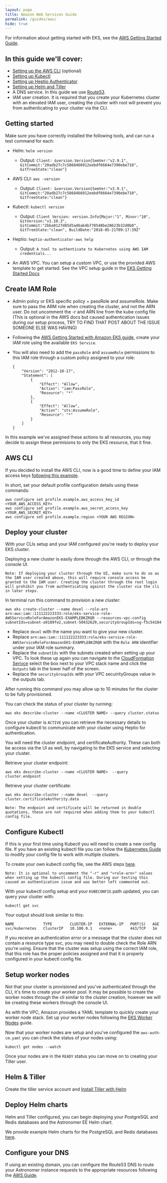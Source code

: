 ```yaml
---
layout: page
title: Amazon Web Services Guide
permalink: /guides/aws/
hide: true
---
```



For information about getting started with EKS, see the [AWS Getting Started Guide](https://docs.aws.amazon.com/eks/latest/userguide/getting-started.html).

## In this guide we'll cover:
- [Setting up the AWS CLI](https://docs.aws.amazon.com/cli/latest/userguide/installing.html) (optional)
- [Setting up Kubectl](/guides/kubectl/)
- [Setting up Heptio Authenticator](https://github.com/heptio/authenticator)
- [Setting up Helm and Tiller](/guides/helm/)
- A DNS service. In this guide we use [Route53](https://aws.amazon.com/route53/).
- IAM user creation. It is required that you create your Kubernetes cluster with an elevated IAM user, creating the cluster with root will prevent you from authenticating to your cluster via the CLI.

## Getting started

Make sure you have correctly installed the following tools, and can run a test command for each:

+ Helm: `helm version`
    - Output: `Client: &version.Version{SemVer:"v2.9.1", GitCommit:"20adb27c7c5868466912eebdf6664e7390ebe710", GitTreeState:"clean"}`

+ AWS CLI: `aws -version`
    - Output: `Client: &version.Version{SemVer:"v2.9.1", GitCommit:"20adb27c7c5868466912eebdf6664e7390ebe710", GitTreeState:"clean"}`

+ Kubectl: `kubectl version`
    - Output: `Client Version: version.Info{Major:"1", Minor:"10", GitVersion:"v1.10.3", GitCommit:"2bba0127d85d5a46ab4b778548be28623b32d0b0", GitTreeState:"clean", BuildDate:"2018-05-21T09:17:39Z"`

+ Heptio: `heptio-authenticator-aws help`
    - Output: `A tool to authenticate to Kubernetes using AWS IAM credentials...`

- An AWS VPC. You can setup a custom VPC, or use the provided AWS template to get started. See the VPC setup guide in the [EKS Getting Started Docs](https://docs.aws.amazon.com/eks/latest/userguide/getting-started.html)

## Create IAM Role
- Admin policy or EKS specific policy + passRole and assumeRole. Make sure to pass the ARM role when creating the cluster, and not the ARN user. Do not uncomment the -r and ARN line from the kube config file (This is optional in the AWS docs but caused authentication issues during our setup process, TRY TO FIND THAT POST ABOUT THE ISSUE SOMEONE ELSE WAS HAVING)
- Following the [AWS Getting Started with Amazon EKS guide](https://docs.aws.amazon.com/eks/latest/userguide/getting-started.html), create your IAM role using the available `EKS Service`.
- You will also need to add the `passRole` and `assumeRole` permissions to this IAM role through a custom policy assigned to your role:

    ```
    {
        "Version": "2012-10-17",
        "Statement": [
            {
                "Effect": "Allow",
                "Action": "iam:PassRole",
                "Resource": "*"
            },
            {
                "Effect": "Allow",
                "Action": "sts:AssumeRole",
                "Resource": "*"
            }
        ]
    }
    ```

In this example we've assigned these actions to all resources, you may decide to assign these permisions to only the EKS resource, that it fine.

## AWS CLI
If you decided to install the AWS CLI, now is a good time to define your IAM access keys [following this example](https://aws.amazon.com/blogs/security/how-to-use-a-single-iam-user-to-easily-access-all-your-accounts-by-using-the-aws-cli/).

In short, set your default profile configuration details using these commands:
```
aws configure set profile.example.aws_access_key_id <YOUR_AWS_ACCESS_KEY>
aws configure set profile.example.aws_secret_access_key <YOUR_AWS_SECRET_KEY>
aws configure set profile.example.region <YOUR AWS REGION>
```

## Deploy your cluster
With your CLIs setup and your IAM configured you're ready to deploy your EKS cluster.

Deploying a new cluster is easily done through the AWS CLI, or through the console UI.

```
Note: If deploying your cluster through the UI, make sure to do so as the IAM user created above, this will require console access be granted to the IAM user. Creating the cluster through the root login will prohibit you from authenticating against the cluster via the cli in later steps.
```

In terminal run this command to provision a new cluster:
```
aws eks create-cluster --name devel --role-arn arn:aws:iam::111122223333:role/eks-service-role-AWSServiceRoleForAmazonEKS-EXAMPLEBKZRQR --resources-vpc-config subnetIds=subnet-a9189fe2,subnet-50432629,securityGroupIds=sg-f5c54184
```
- Replace `devel` with the name you want to give your new cluster.
- Replace `arn:aws:iam::111122223333:role/eks-service-role-AWSServiceRoleForAmazonEKS-EXAMPLEBKZRQR` with the `Role ARN` identifier under your IAM role summary.
- Replace the `subnetIds` with the subnets created when setting up your VPC. To look these up again you can navigate to the [CloudFormation Serivce](https://console.aws.amazon.com/cloudformation/) select the box next to your VPC stack name and click the `Outputs` tab in the lower half of the screen.
- Replace the `securityGroupIds` with your VPC secuirityGroups value in the outputs tab.

After running this command you may allow up to 10 minutes for the cluster to be fully provisioned.

You can check the status of your cluster by running:
```
aws eks describe-cluster --name <CLUSTER NAME> --query cluster.status
```

Once your cluster is `ACTIVE` you can retrieve the necessary details to configure kubectl to communicate with your cluster using Heptio for authentication.

You will need the cluster endpoint, and certificateAuthority. These can both be access via the UI as well, by navigating to the EKS service and selecting your cluster.

Retrieve your cluster endpoint:
```
aws eks describe-cluster --name <CLUSTER NAME>  --query cluster.endpoint
```

Retrieve your cluster certificate:
```
aws eks describe-cluster --name devel  --query cluster.certificateAuthority.data
```

```
Note: The endpoint and certificate will be returned in double quotations, these are not required when adding them to your kubectl config file.
```

## Configure Kubectl
If this is your first time using Kubectl you will need to create a new config file. If you have an existing kubectl file you can follow the [Kubernetes Guide](https://kubernetes.io/docs/tasks/access-application-cluster/configure-access-multiple-clusters/) to modify your config file to work with multiple clusters.

To create your own kubectl config file, see the AWS steps [here](https://docs.aws.amazon.com/eks/latest/userguide/create-kubeconfig.html).

```
Note: It is optional to uncomment the "-r" and "<role-arn>" values when setting up the kubectl config file. During our testing this caused an authentication issue and was better left commented out.
```

With your kubectl config setup and your `KUBECONFIG` path updated, you can query your cluster with:
```
kubectl get svc
```

Your output should look similar to this:
```
NAME             TYPE        CLUSTER-IP   EXTERNAL-IP   PORT(S)   AGE
svc/kubernetes   ClusterIP   10.100.0.1   <none>        443/TCP   1m
```

If you receive an authentication error or a message that the cluster does not contain a resource type svc, you may need to double check the Role ARN you're using. Ensure that the cluster was setup using the correct IAM role, that this role has the proper policies assigned and that it is properly configured in your kubectl config file.

## Setup worker nodes
Not that your cluster is provisioned and you've authenticated through the CLI, it's time to create your worker pool. It may be possible to create the worker nodes through the cli similar to the cluster creation, however we will be creating these workers through the console UI.

As with the VPC, Amazon provides a YAML template to quickly create your worker node stack. Set up your worker nodes following the [EKS Worker Nodes](https://docs.aws.amazon.com/eks/latest/userguide/launch-workers.html) guide.

Now that your worker nodes are setup and you've configured the `aws-auth-cm.yaml` you can check the status of your nodes using:
```
kubectl get nodes --watch
```

Once your nodes are in the `READY` status you can move on to creating your Tiller user.

## Helm & Tiller

Create the tiller service account and [Install Tiller with Helm](/guides/helm/)


## Deploy Helm charts

Helm and Tiller configured, you can begin deploying your PostgreSQL and Redis databases and the Astronomer EE Helm chart.

We provide example Helm charts for the PostgreSQL and Redis databases [here](/guides/helm/).

## Configure your DNS
If using an existing domain, you can configure the Route53 DNS to route your Astronomer instance requests to the appropriate resources following the [AWS Guide](https://docs.aws.amazon.com/Route53/latest/DeveloperGuide/MigratingDNS.html).




<!-- TODO
- Creating SSH key pair
- Automatic kubectl config additions
- Create  VPC template YAML
- Create node stack template YAML
-->